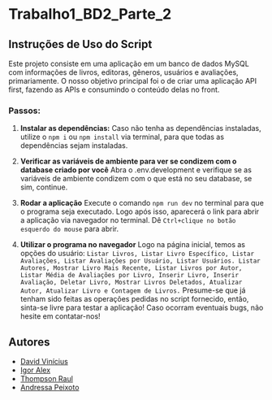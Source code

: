 # Trabalho1_BD2_Parte_2

## Instruções de Uso do Script

Este projeto consiste em uma aplicação em um banco de dados MySQL com informações de livros, editoras, gêneros, usuários e avaliações, primariamente. O nosso objetivo principal foi o de criar uma aplicação API first, fazendo as APIs e consumindo o conteúdo delas no front.

### Passos:

1. **Instalar as dependências:**
   Caso não tenha as dependências instaladas, utilize o `npm i` ou `npm install` via terminal, para que todas as dependências sejam instaladas.

2. **Verificar as variáveis de ambiente para ver se condizem com o database criado por você**
   Abra o .env.development e verifique se as variáveis de ambiente condizem com o que está no seu database, se sim, continue.

3. **Rodar a aplicação**
   Execute o comando `npm run dev` no terminal para que o programa seja executado. Logo após isso, aparecerá o link para abrir a aplicação via navegador no terminal. Dê `Ctrl+clique no botão esquerdo do mouse` para abrir.

4. **Utilizar o programa no navegador**
   Logo na página inicial, temos as opções do usuário: `Listar Livros, Listar Livro Específico, Listar Avaliações, Listar Avaliações por Usuário, Listar Usuários. Listar Autores, Mostrar Livro Mais Recente, Listar Livros por Autor, Listar Média de Avaliações por Livro, Inserir Livro, Inserir Avaliação, Deletar Livro, Mostrar Livros Deletados, Atualizar Autor, Atualizar Livro e Contagem de Livros.` Presume-se que já tenham sido feitas as operações pedidas no script fornecido, então, sinta-se livre para testar a aplicação! Caso ocorram eventuais bugs, não hesite em contatar-nos!

## Autores

- [David Vinícius](https://github.com/Ishinaru)
- [Igor Alex](https://github.com/Kronossss)
- [Thompson Raul](https://github.com/ThompsonRaul)
- [Andressa Peixoto](https://github.com/apnonato)
